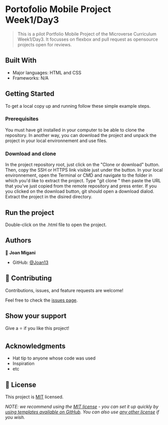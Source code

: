 # Portofolio Mobile Project Week1/Day3

> This is a pilot Portfolio Mobile Project of the Microverse Curriculum Week1/Day3.
> It focusses on flexbox and pull request as opensource projects open for reviews.


## Built With

- Major languages: HTML and CSS
- Frameworks: N/A
## Getting Started


To get a local copy up and running follow these simple example steps.

### Prerequisites
You must have git installed in your computer to be able to clone the repository. In another way, you can download the project and unpack the project in your local environnement and use files.

### Download and clone
In the project repository root, just click on the "Clone or download" button. Then, copy the SSH or HTTPS link visible just under the button. In your local environnement, open the Terminal or CMD and navigate to the folder in which you'd like to extract the project. Type "git clone " then paste the URL that you've just copied from the remote repository and press enter.
If you you clicked on the download button, git should open a download dialod. Extract the project in the disired directory.

## Run the project
Double-click on the .html file to open the project.
## Authors

👤 **Joan Migani**

- GitHub: [@Joan13](https://github.com/Joan13)

## 🤝 Contributing

Contributions, issues, and feature requests are welcome!

Feel free to check the [issues page](../../issues/).

## Show your support

Give a ⭐️ if you like this project!

## Acknowledgments

- Hat tip to anyone whose code was used
- Inspiration
- etc

## 📝 License

This project is [MIT](./LICENSE) licensed.

_NOTE: we recommend using the [MIT license](https://choosealicense.com/licenses/mit/) - you can set it up quickly by [using templates available on GitHub](https://docs.github.com/en/communities/setting-up-your-project-for-healthy-contributions/adding-a-license-to-a-repository). You can also use [any other license](https://choosealicense.com/licenses/) if you wish._


